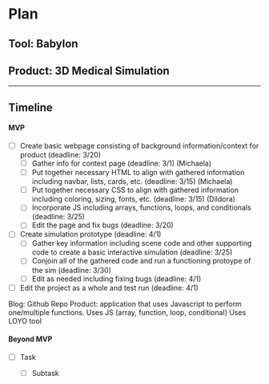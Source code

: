 # Plan

## Tool: Babylon
## Product: 3D Medical Simulation

---

## Timeline

#### MVP

- [ ] Create basic webpage consisting of background information/context for product (deadline: 3/20)
  - [ ] Gather info for context page (deadline: 3/1) (Michaela)
  - [ ] Put together necessary HTML to align with gathered information including navbar, lists, cards, etc. (deadline: 3/15) (Michaela)
  - [ ] Put together necessary CSS to align with gathered information including coloring, sizing, fonts, etc. (deadline: 3/15) (Dildora)
  - [ ] Incorporate JS including arrays, functions, loops, and conditionals (deadline: 3/25)
  - [ ] Edit the page and fix bugs (deadline: 3/20)
- [ ] Create simulation prototype (deadline: 4/1)
  - [ ] Gather key information including scene code and other supporting code to create a basic interactive simulation (deadline: 3/25)
  - [ ] Conjoin all of the gathered code and run a functioning protoype of the sim (deadline: 3/30)
  - [ ] Edit as needed including fixing bugs (deadline: 4/1)
- [ ] Edit the project as a whole and test run (deadline: 4/1)

Blog: Github Repo
Product: application that uses Javascript to perform one/multiple functions.
Uses JS (array, function, loop, conditional)
Uses LOYO tool


#### Beyond MVP

- [ ] Task
  - [ ] Subtask


<!-- EXAMPLE

## Tool: APIs
## Product: Green Glass Door riddle app

## Timeline

### MVP

- [ ] Front-end
  - [x] Webpage to collect input from user (deadline: 4/15)
  - [ ] Webpage to display "yes, but a ___ can't" or "no, but a ___ can" (deadline: 5/1)
- [x] Back-end
  - [x] Use regex to test whether or not the word can go through the GGD (deadline: 3/1)
  - [x] Use the Twinword API to find related words (deadline: 3/15)
    - [ ] Iterate through the words until an opposite example can be found (deadline: 4/1)

#### Beyond MVP

- [ ] Use another API to make sure the opposite example is a noun
- [ ] Automate notification of API limit to make sure I don’t exceed free quota
- [ ] A multiple choice quizzer that will test the user’s knowledge of the solution

-->





<!-- DO NOT USE THIS YET

| Name | Glows | Grows |
| -------- | ------- | ------- |
|   |   |
|   |   |
|   |   |
|   |   |
|   |   |
|   |   |

-->
